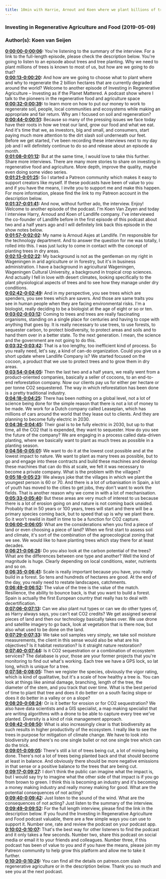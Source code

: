 ```yaml
---
title: 10min with Harrie, Arnout and Koen where we plant billions of trees vs climate change?
---
```


### Investing in Regenerative Agriculture and Food  (2019-05-09)  
### Author(s): Koen van Seijen  

**[0:00:00-0:00:06](https://investinginregenerativeagriculture.com/2019/04/30/harrie-lovenstein-arnout-asjes-koen-kramer/#t=0:00:00):**  You're listening to the summary of the interview. For a link to the full-length episode, please check the description below.  You're going to listen to an episode about trees and tree planting.  Why we need to plant millions of trees is known to most of us, but how are we going to do that?  
**[0:00:13-0:00:20](https://investinginregenerativeagriculture.com/2019/04/30/harrie-lovenstein-arnout-asjes-koen-kramer/#t=0:00:13):**  And how are we going to choose what to plant where and why to regenerate the 2 billion hectares that are currently degraded around the world?  Welcome to another episode of Investing in Regenerative Agriculture – Investing as if the Planet Mattered.  A podcast show where I talk to the pioneers in the regenerative food and agriculture space  
**[0:00:32-0:00:39](https://investinginregenerativeagriculture.com/2019/04/30/harrie-lovenstein-arnout-asjes-koen-kramer/#t=0:00:32):**  to learn more on how to put our money to work to regenerate soil, people, local communities and ecosystems  while making an appropriate and fair return.  Why am I focused on soil and regeneration?  
**[0:00:44-0:00:51](https://investinginregenerativeagriculture.com/2019/04/30/harrie-lovenstein-arnout-asjes-koen-kramer/#t=0:00:44):**  Because so many of the pressing issues we face today have their roots in how we treat our land, grow our food and what we eat.  And it's time that we, as investors, big and small, and consumers, start paying much more attention to the dirt slash soil underneath our feet.  Before we get started, I've been recording these interviews next to my day job and I will definitely continue to do so and release about an episode a month.  
**[0:01:08-0:01:12](https://investinginregenerativeagriculture.com/2019/04/30/harrie-lovenstein-arnout-asjes-koen-kramer/#t=0:01:08):**  But at the same time, I would love to take this further. Share more interviews.  There are many more stories to share on investing in regenerative food and agriculture.  More depth, improve the quality, maybe even doing some video series.  
**[0:01:21-0:01:25](https://investinginregenerativeagriculture.com/2019/04/30/harrie-lovenstein-arnout-asjes-koen-kramer/#t=0:01:21):**  So I started a Patreon community which makes it easy to support creators like myself.  If these podcasts have been of value to you and if you have the means, I invite you to support me and make this happen.  For more information, please find the link to my Patreon account in the description below.  
**[0:01:37-0:01:41](https://investinginregenerativeagriculture.com/2019/04/30/harrie-lovenstein-arnout-asjes-koen-kramer/#t=0:01:37):**  And now, without further ado, the interview. Enjoy!  Welcome to another episode of the podcast. I'm Koen Van Zeyen and today I interview Harry, Arnoud and Koen of Landlife company.  I've interviewed the co-founder of Landlife before in the first episode of this podcast about two and a half years ago and I will definitely link back this episode in the show notes below.  
**[0:01:57-0:02:02](https://investinginregenerativeagriculture.com/2019/04/30/harrie-lovenstein-arnout-asjes-koen-kramer/#t=0:01:57):**  My name is Arnoud Asjes at Landlife. I'm responsible for the technology department.  And to answer the question for me was totally, I rolled into this.  I was just lucky to come in contact with the concept of planting trees in dry areas.  
**[0:02:13-0:02:22](https://investinginregenerativeagriculture.com/2019/04/30/harrie-lovenstein-arnout-asjes-koen-kramer/#t=0:02:13):**  My background is not as the gentleman on my right in Wageningen in arid agriculture or in forestry, but it's in business administration.  I have a background in agricultural Wageningen, Wageningen Cultural University, a background in tropical crop sciences.  And actually I fell in love with desert climates, looking specifically to the plant physiological aspects of trees and to see how they manage under dry conditions.  
**[0:02:42-0:02:49](https://investinginregenerativeagriculture.com/2019/04/30/harrie-lovenstein-arnout-asjes-koen-kramer/#t=0:02:42):**  And in my perspective, you see trees which are spenders, you see trees which are savers.  And those are same traits you see in human people when they are facing environmental risks.  I'm a biologist, really deciding to be a biologist at the age of eight or so or ten.  
**[0:03:02-0:03:12](https://investinginregenerativeagriculture.com/2019/04/30/harrie-lovenstein-arnout-asjes-koen-kramer/#t=0:03:02):**  Coming to trees and trees are really fascinating organisms, standing on a single place for centuries and having to cope with anything that goes by.  It is really necessary to use trees, to use forests, to sequester carbon, to protect biodiversity, to protect areas and soils and to hand them over in a better state.  To the next generation. I mean, the science and the government are not going to do this.  
**[0:03:32-0:03:42](https://investinginregenerativeagriculture.com/2019/04/30/harrie-lovenstein-arnout-asjes-koen-kramer/#t=0:03:32):**  That is a too lengthy, too inefficient kind of process. So you really need, let's say, a kind of can-do organization.  Could you give us a short update where Landlife Company is?  We started focused on the cocoon, a product that we use to protect trees and to grow them in dry areas.  
**[0:03:54-0:04:05](https://investinginregenerativeagriculture.com/2019/04/30/harrie-lovenstein-arnout-asjes-koen-kramer/#t=0:03:54):**  Then the last two and a half years, we really went from a product-oriented companies, basically a seller of cocoons, to an end-to-end reforestation company.  Now our clients pay us for either per hectare or per tonne CO2 sequestered.  The way in which reforestation has been done is a pretty traditional industry.  
**[0:04:18-0:04:25](https://investinginregenerativeagriculture.com/2019/04/30/harrie-lovenstein-arnout-asjes-koen-kramer/#t=0:04:18):**  There has been nothing on a global level, not a lot of science being done for the simple reason that there is not a lot of money to be made.  We work for a Dutch company called Leaseplan, which has millions of cars around the world that they lease out to clients.  And they are planning to become fully electric in 2030.  
**[0:04:36-0:04:45](https://investinginregenerativeagriculture.com/2019/04/30/harrie-lovenstein-arnout-asjes-koen-kramer/#t=0:04:36):**  Their goal is to be fully electric in 2030, but up to that time, all the CO2 that is expended, they want to sequester.  How do you see the future of the company?  We are engaging in a process called data-driven planting, where we basically want to plant as much trees as possible in a planting season.  
**[0:04:56-0:05:01](https://investinginregenerativeagriculture.com/2019/04/30/harrie-lovenstein-arnout-asjes-koen-kramer/#t=0:04:56):**  We want to do it at the lowest cost possible and at the lowest impact to nature.  We want to plant as many trees as possible, but to go and engage into these contracts and build these machines and develop these machines that can do this at scale, we felt it was necessary to become a private company.  What is the problem with the villages?  
**[0:05:18-0:05:23](https://investinginregenerativeagriculture.com/2019/04/30/harrie-lovenstein-arnout-asjes-koen-kramer/#t=0:05:18):**  We always joke that the villages in which we plant the youngest person is 60 or 70.  And there is a lot of urbanisation in Spain, a lot of youth has moved to the cities to get jobs, they don't want to work the fields.  That is another reason why we come in with a lot of mechanisation.  
**[0:05:33-0:05:40](https://investinginregenerativeagriculture.com/2019/04/30/harrie-lovenstein-arnout-asjes-koen-kramer/#t=0:05:33):**  But these areas are very much of interest to us because there is a lot of erosion going on and nature is not coming back unaided.  Probably that in 50 years or 100 years, trees will start and there will be a primary species coming back, but to speed that up is why we plant there.  So it won't rewild in itself in time to be a function for CO2 capture.  
**[0:06:00-0:06:05](https://investinginregenerativeagriculture.com/2019/04/30/harrie-lovenstein-arnout-asjes-koen-kramer/#t=0:06:00):**  What are the considerations when you find a piece of land or even choosing a piece of land?  When we first start to assess soil and climate, it's sort of the combination of the agroecological zoning that we see.  We would like to have planting trees which stay there for at least decades.  
**[0:06:21-0:06:26](https://investinginregenerativeagriculture.com/2019/04/30/harrie-lovenstein-arnout-asjes-koen-kramer/#t=0:06:21):**  Do you also look at the carbon potential of the trees? What are the differences between one type and another?  Well the kind of magnitude is huge.  Clearly depending on local conditions, water, nutrients and so on.  
**[0:06:35-0:06:41](https://investinginregenerativeagriculture.com/2019/04/30/harrie-lovenstein-arnout-asjes-koen-kramer/#t=0:06:35):**  Scale is really important because you have, you really build in a forest.  So tens and hundreds of hectares are good.  At the end of the day, you really need to restate landscapes, catchments.  
**[0:06:49-0:06:52](https://investinginregenerativeagriculture.com/2019/04/30/harrie-lovenstein-arnout-asjes-koen-kramer/#t=0:06:49):**  The value of the tree is the value of the match.  Resilience, the ability to bounce back, is that you want to build a forest.  Spain is actually the first European country that really has to deal with decertification.  
**[0:07:06-0:07:13](https://investinginregenerativeagriculture.com/2019/04/30/harrie-lovenstein-arnout-asjes-koen-kramer/#t=0:07:06):**  Can we also plant nut types or can we do other types of, as Harry always says, you can't eat CO2 credits?  We get assigned several pieces of land and then our technology basically takes over.  We use drone and satellite imagery to go back, look at vegetation that is there now, but also what used to be done on the land.  
**[0:07:29-0:07:33](https://investinginregenerativeagriculture.com/2019/04/30/harrie-lovenstein-arnout-asjes-koen-kramer/#t=0:07:29):**  We take soil samples very simply, we take soil moisture measurements,  the client in this sense would also be what are his objectives?  Is it habitat restoration? Is it straight nature restoration?  
**[0:07:40-0:07:44](https://investinginregenerativeagriculture.com/2019/04/30/harrie-lovenstein-arnout-asjes-koen-kramer/#t=0:07:40):**  Is it CO2 sequestration or a combination of ecosystem services?  The database is your, those are your former projects that you're monitoring to find out what's working.  Each tree we have a GPS lock, so lat long, which is unique for a tree.  
**[0:07:58-0:08:05](https://investinginregenerativeagriculture.com/2019/04/30/harrie-lovenstein-arnout-asjes-koen-kramer/#t=0:07:58):**  Then we register the species, obviously the vigor rating, which is kind of qualitative, but it's a scale of how healthy a tree is.  You can look at things like animal damage, branching, length of the tree, the diameter of the stem, and you track that over time.  What is the best period of time to plant that tree and does it do better on a south facing slope or does it do better in a valley or on a slope?  
**[0:08:20-0:08:24](https://investinginregenerativeagriculture.com/2019/04/30/harrie-lovenstein-arnout-asjes-koen-kramer/#t=0:08:20):**  Or is it better for erosion or for CO2 sequestration?  We also have data scientists and a GIS specialist, a map making specialist that are writing algorithms with a drone to be able to capture every tree we've planted.  Diversity is a kind of risk management approach.  
**[0:08:42-0:08:50](https://investinginregenerativeagriculture.com/2019/04/30/harrie-lovenstein-arnout-asjes-koen-kramer/#t=0:08:42):**  What is also increasingly clear is that biodiversity as such results in higher productivity of the ecosystem.  I really like to see the trees in purpose for mitigation of climate change.  We have to look into biodiversity and there's no one single bullet or not one single tree which can do the trick.  
**[0:09:01-0:09:05](https://investinginregenerativeagriculture.com/2019/04/30/harrie-lovenstein-arnout-asjes-koen-kramer/#t=0:09:01):**  There's still a lot of trees being cut, a lot of mining being done.  There's not a lot of trees being planted back and that should become at least in balance.  And obviously there should be more negative emissions in that sense or a positive balance to the trees that are being cut.  
**[0:09:17-0:09:27](https://investinginregenerativeagriculture.com/2019/04/30/harrie-lovenstein-arnout-asjes-koen-kramer/#t=0:09:17):**  I don't think the public can imagine what the impact is, but I would say try to imagine what the other side of that impact is if you go from brown to green.  I think this is becoming an industry and it's becoming a money making industry and really money making for good.  What are the potential consequences of not acting?  
**[0:09:40-0:09:42](https://investinginregenerativeagriculture.com/2019/04/30/harrie-lovenstein-arnout-asjes-koen-kramer/#t=0:09:40):**  Just listen to the sound of the wind.  What are the consequences of not acting?  Just listen to the summary of the interview.  
**[0:09:49-0:09:52](https://investinginregenerativeagriculture.com/2019/04/30/harrie-lovenstein-arnout-asjes-koen-kramer/#t=0:09:49):**  For the full length interview, please find the link in the description below.  If you found the Investing in Regenerative Agriculture and Food podcast valuable, there are a few simple ways you can use to support it.  Number one, rate and review the podcast on your podcast app.  
**[0:10:02-0:10:07](https://investinginregenerativeagriculture.com/2019/04/30/harrie-lovenstein-arnout-asjes-koen-kramer/#t=0:10:02):**  That's the best way for other listeners to find the podcast and it only takes a few seconds.  Number two, share this podcast on social media or email it to your friends and colleagues.  Number three, if this podcast has been of value to you and if you have the means, please join my Patreon community to help grow this platform and allow me to take it further.  
**[0:10:20-0:10:26](https://investinginregenerativeagriculture.com/2019/04/30/harrie-lovenstein-arnout-asjes-koen-kramer/#t=0:10:20):**  You can find all the details on patreon.com slash regenerative agriculture or in the description below.  Thank you so much and see you at the next podcast.  